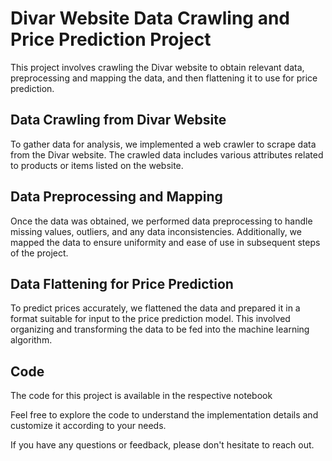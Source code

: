 # Divar Website Data Crawling and Price Prediction Project

This project involves crawling the Divar website to obtain relevant data, preprocessing and mapping the data, and then flattening it to use for price prediction.

## Data Crawling from Divar Website

To gather data for analysis, we implemented a web crawler to scrape data from the Divar website. The crawled data includes various attributes related to products or items listed on the website.

## Data Preprocessing and Mapping

Once the data was obtained, we performed data preprocessing to handle missing values, outliers, and any data inconsistencies. Additionally, we mapped the data to ensure uniformity and ease of use in subsequent steps of the project.

## Data Flattening for Price Prediction

To predict prices accurately, we flattened the data and prepared it in a format suitable for input to the price prediction model. This involved organizing and transforming the data to be fed into the machine learning algorithm.

## Code

The code for this project is available in the respective notebook

Feel free to explore the code to understand the implementation details and customize it according to your needs.

If you have any questions or feedback, please don't hesitate to reach out.
